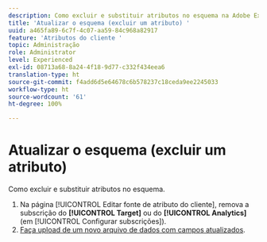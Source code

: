 ```yaml
---
description: Como excluir e substituir atributos no esquema na Adobe Experience Cloud.
title: 'Atualizar o esquema (excluir um atributo) '
uuid: a465fa89-6c7f-4c07-aa59-84c968a82917
feature: 'Atributos do cliente '
topic: Administração
role: Administrator
level: Experienced
exl-id: 08713a68-8a24-4f18-9d77-c332f434eea6
translation-type: ht
source-git-commit: f4add6d5e64678c6b578237c18ceda9ee2245033
workflow-type: ht
source-wordcount: '61'
ht-degree: 100%

---
```


# Atualizar o esquema (excluir um atributo)

Como excluir e substituir atributos no esquema.

1. Na página [!UICONTROL Editar fonte de atributo do cliente], remova a subscrição do **[!UICONTROL Target]** ou do **[!UICONTROL Analytics]** (em [!UICONTROL Configurar subscrições]).
1. [Faça upload de um novo arquivo de dados com campos atualizados](../attributes/t-crs-usecase.md#task_BCC327B2A0EF4A1BBB2934013AB92B78).

